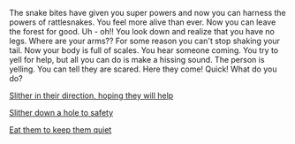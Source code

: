The snake bites have given you super powers and now you can harness the powers
of rattlesnakes. You feel more alive than ever. Now you can leave the forest for 
good. Uh - oh!! You look down and realize that you have no legs. Where are your arms??
For some reason you can't stop shaking your tail. Now your body is full of scales. You hear 
someone coming. You try to yell for help, but all you can do is make a hissing sound. The person
is yelling. You can tell they are scared. Here they come! Quick! What do you do?

[Slither in their direction, hoping they will help](slither/help.md)

[Slither down a hole to safety](safety/safety.md)

[Eat them to keep them quiet](eat/eat.md)
